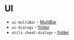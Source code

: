 # UI
- `ui-multiBar` - [MultiBar](multiBar%2Fsrc%2Fmmc%2Fui%2FMultiBar.java)
- `ui-dialogs` - [folder](dialogs%2Fsrc%2Fmmc%2Fui%2Fdialogs)
- `utils-cheat-dialogs` - [folder](cheat-dialogs%2Fsrc%2Fmmc%2Fui%2Fdialog%2Fcheat)